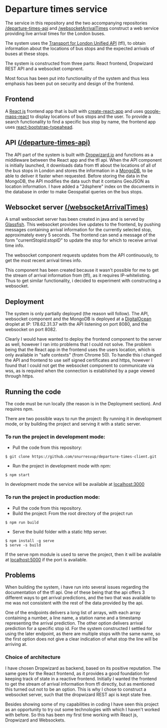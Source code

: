 # Departure times service
The service in this repository and the two accompanying repositories
[/departure-times-api](https://github.com/snurresvup/departure-times-api) and [/websocketArrivalTimes](https://github.com/snurresvup/websocketArrivalTimes)
construct a web service providing live arrival times for the London buses.

The system uses the [Transport for London Unified API](https://api.tfl.gov.uk/) (tfl), to obtain information about the locations of bus stops and the expected arrivals of buses at these stops.

The system is constructed from three parts: React frontend, Dropwizard REST API and a websocket compnent.

Most focus has been put into functionality of the system and thus less emphasis has been put on security and design of the frontend.

## Frontend
A [React js](https://facebook.github.io/react/) frontend app that is built with [create-react-app](https://github.com/facebookincubator/create-react-app) and uses [google-maps-react](https://www.npmjs.com/package/google-maps-react) to display locations of bus stops and the user. To provide a search functionality to find a specific bus stop by name, the frontend app uses [react-bootstrap-typeahead](https://www.npmjs.com/package/react-bootstrap-typeahead).

## API [(/departure-times-api)](https://github.com/snurresvup/departure-times-api)
The API part of the system is built with [Dropwizard.io](http://www.dropwizard.io/) and functions as a middleware between the React app and the tfl api. When the API component is initially launched, it downloads data from tfl about the locations of all of the bus stops in London and stores the information in a [MongoDB](https://www.mongodb.com/), to be able to deliver it faster when requested. Before storing the data in the MongoDB, the API modifies the data such that it contains GeoJSON as location information. I have added a "2dsphere" index on the documents in the database in order to make Geospatial queries on the bus stops.

## Websocket server [(/websocketArrivalTimes)](https://github.com/snurresvup/websocketArrivalTimes)
A small websocket server has been created in java and is served by [Glassfish](https://javaee.github.io/glassfish/). This websocket provides live updates to the frontend, by pushing messages containing arrival information for the currently selected stop, approximately every 5 seconds.
The frontend can send a message of the form "currentStopId:*stopID*" to update the stop for which to receive arrival time info.

The websocket component requests updates from the API continuously, to get the most recent arrival times info.

This component has been created because it wasn't possible for me to get the stream of arrival information from (tfl), as it requires IP-whitelisting. Thus to get similar functionality, i decided to experiment with constructing a websocket.

## Deployment
The system is only partially deployed (the reason will follow). The API, websocket component and the MongoDB is deployed at a [DigitalOcean](https://www.digitalocean.com/) droplet at IP: 178.62.31.37
with the API listening on port 8080, and the websocket on port 8082.

Clearly I would have wanted to deploy the frontend component to the server as well, however I ran into problems that I could not solve. The problem being that the React app in the frontend uses the users location, which is only available in "safe contexts" (from Chrome 50). To handle this i changed the API and frontend to use self signed certificates and https, however I found that I could not get the websocket component to communicate via wss, as is required when the connection is established by a page viewed through https.

## Running the code
The code must be run locally (the reason is in the Deployment section). And requires npm.

There are two possible ways to run the project: By running it in development mode, or by building the project and serving it with a static server.

### To run the project in development mode:
- Pull the code from this repository:
```shell
$ git clone https://github.com/snurresvup/departure-times-client.git
```
- Run the project in development mode with npm:
```shell
$ npm start
```
In development mode the service will be available at [localhost:3000](http://localhost:3000)


### To run the project in production mode:
- Pull the code from this repository.
- Build the project: From the root directory of the project run
```shell
$ npm run build
```
- Serve the build folder with a static http server.
```shell
$ npm install -g serve
$ serve -s build
```
If the serve npm module is used to serve the project, then it will be available at [localhost:5000](http://localhost:5000) if the port is available.

## Problems
When building the system, i have run into several issues regarding the documentation of the tfl api.
One of these being that the api offers 3 different ways to get arrival predictions, and the two that was available to me was not consistent with the rest of the data provided by the api.

One of the endpoints delivers a long list of arrays, with each array containing a number, a line name, a station name and a timestamp representing the arrival prediction. The other option delivers arrival prediction for a specific stop id. For the system constructed I settled for using the later endpoint, as there are multiple stops with the same name, so the first option does not give a clear indication of what stop the line will be arriving at.

### Choice of architecture
I have chosen Dropwizard as backend, based on its positive reputation. The same goes for the React frontend, as it provides a good foundation for keeping track of state in a reactive frontend. Initially I wanted the frontend to get the stream of arrival information from tfl directly, but as mentioned this turned out not to be an option. This is why I chose to construct a websocket server, such that the dropwizard REST api is kept state free.

Besides showing some of my capabilities in coding I have seen this project as an opportunity to try out some technologies with which I haven't worked with before. So this has been my first time working with React js, Dropwizard and Websockets.
